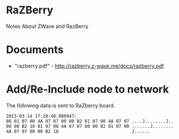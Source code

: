 RaZBerry
========

Notes About ZWave and RazBerry


Documents
=========
* "razberry.pdf" - http://razberry.z-wave.me/docs/razberry.pdf



Add/Re-Include node to network
========

The following data is sent to RaZberry board.

```
2013-03-14 17:28:40.980947:
06 01 07 00 4A 07 07 00 00 B2 01 07 00 4A 07 07	....J........J..
00 00 B2 18 01 07 00 4A 07 07 00 00 B2 01 07 00	.......J........
4A 07 07 00 00 B2 18                           	J......

```

